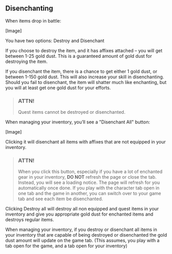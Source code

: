 ## Disenchanting

When items drop in battle:

[Image]

You have two options: Destroy and Disenchant

If you choose to destroy the item, and it has affixes attached – you will get between 1-25 gold dust. This is a guaranteed amount of gold dust for destroying the item.

If you disenchant the item, there is a chance to get either 1 gold dust, or between 1-150 gold dust. This will also increase your skill in disenchanting. Should you fail to disenchant, the item will shatter much like enchanting, but you will at least get one gold dust for your efforts.

> ### ATTN!
>
> Quest items cannot be destroyed or disenchanted.

When managing your inventory, you’ll see a "Disenchant All" button:

[Image]

Clicking it will disenchant all items with affixes that are not equipped in your inventory. 

> ### ATTN!
> 
> When you click this button, especially if you have a lot of enchanted gear in your inventory, **DO NOT** refresh the page or close the tab. Instead, you will see a loading notice.
> The page will refresh for you automatically once done. If you play with the character tab open in one tab and the game in another, you can switch over to your game tab and see each item be disenchanted.

Clicking Destroy all will destroy all non equipped and quest items in your inventory and give you appropriate gold dust for enchanted items and destroys regular items.

When managing your inventory, if you destroy or disenchant all items in your inventory that are capable of being destroyed or 
disenchanted the gold dust amount will update on the game tab. (This assumes, you play with a tab open for the game, and a tab open for your inventory)
